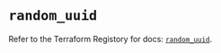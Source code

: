 # `random_uuid`

Refer to the Terraform Registory for docs: [`random_uuid`](https://registry.terraform.io/providers/hashicorp/random/3.6.0/docs/resources/uuid).
